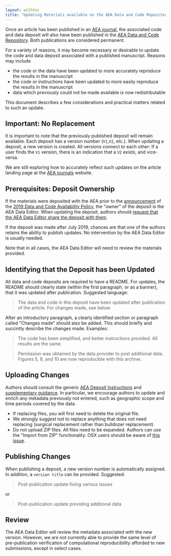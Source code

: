 ```yaml
---
layout: withtoc
title: "Updating Materials available on the AEA Data and Code Repository"
---
```


Once an article has been published in an [AEA journal](https://www.aeaweb.org/journals/), the associated code and data deposit will also have been published in the [AEA Data and Code Repository](https://www.openicpsr.org/openicpsr/search/aea/studies). Both publications are considered permanent. 

For a variety of reasons, it may become necessary or desirable to update the code and data deposit associated with a published manuscript. Reasons may include

- the code or the data have been updated to more accurately reproduce the results in the manuscript
- the code or instructions have been updated to more easily reproduce the results in the manuscript
- data which previously could not be made available is now redistributable 

This document describes a few considerations and practical matters related to such an update.

## Important: No Replacement

It is important to note that the previously published deposit will remain available. Each deposit has a version number (`V1`,`V2`, etc.). When updating a deposit, a new version is created. All versions connect to each other: If a user finds the `V1` version, there is an indication that a `V2` exists, and vice-versa.

We are still exploring how to accurately reflect such updates on the article landing page at the [AEA journals](https://www.aeaweb.org/journals/) website.

## Prerequisites: Deposit Ownership

If the materials were deposited with the AEA prior to the [announcement](https://www.aeaweb.org/news/member-announcements-july-16-2019) of the [2019 Data and Code Availability Policy](https://www.aeaweb.org/journals/policies/data-code), the "owner" of the deposit is the AEA Data Editor. When updating the deposit, authors should [request that the AEA Data Editor share the deposit with them](mailto:dataeditor@aeapubs.org?subject=Request%20for%20access%20to%20prior%20deposit).

If the deposit was made after July 2019, chances are that one of the authors retains the ability to publish updates. No intervention by the AEA Data Editor is usually needed.

Note that in all cases, the AEA Data Editor will need to review the materials provided.

## Identifying that the Deposit has been Updated

All data and code deposits are required to have a README. For updates, the README should clearly state (within the first paragraph, or as a banner), that it was updated after publication. Suggested language:

> The data and code in this deposit have been updated after publication of the article. For changes made, see below.

After an introductory paragraph, a clearly identified section or paragraph called "Changes made" should also be added. This should briefly and succintly describe the changes made. Examples:

> The code has been simplified, and better instructions provided. All results are the same.

> Permission was obtained by the data provider to post additional data. Figures 5, 8, and 10 are now reproducible with this archive.

## Uploading Changes

Authors should consult the generic [AEA Deposit Instructions](https://www.openicpsr.org/openicpsr/aea/deposit-instructions) and [supplementary guidance](data-deposit-aea-guidance.md). In particular, we encourage authors to update and enrich any metadata previously not entered, such as geographic scope and time periods covered by the data.

- If replacing files, you will first need to delete the original file.
- We strongly suggest not to replace anything that does not need replacing (surgical replacement rather than bulldozer replacement)
- Do not upload ZIP files. All files need to be expanded. Authors can use the "Import from ZIP" functionality. OSX users should be aware of [this issue](https://aeadataeditor.github.io/aea-de-guidance/FAQ.html#what-is-that-__macosx-folder-which-seems-to-contain-a-second-copy-of-all-the--replication-files-i-am-not-sure-why-this-folder-exists).

## Publishing Changes

When publishing a deposit, a new version number is automatically assigned. In addition, a `version title` can be provided. Suggested:

> Post-publication update fixing various issues

or

> Post-publication update providing additional data

## Review

The AEA Data Editor will review the metadata associated with the new version. However, we are not currently able to provide the same level of pre-publication verification of computational reproducibility afforded to new submissions, except in select cases.